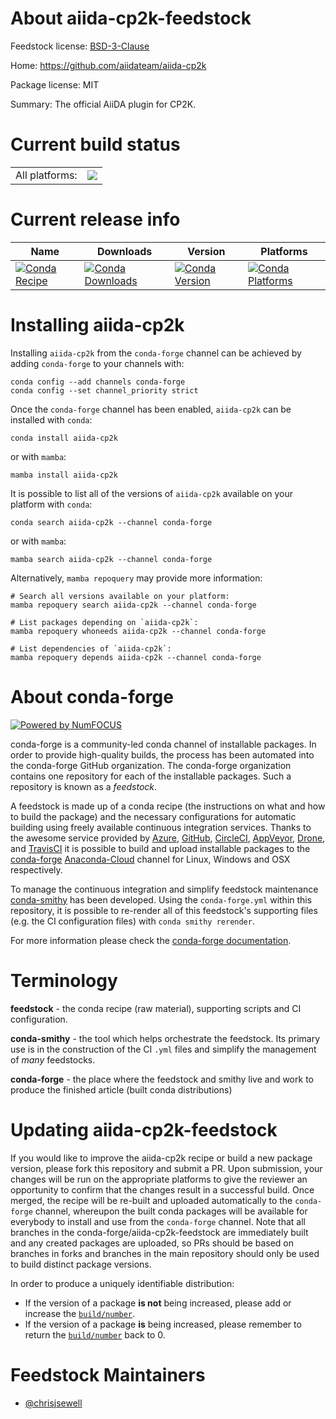 About aiida-cp2k-feedstock
==========================

Feedstock license: [BSD-3-Clause](https://github.com/conda-forge/aiida-cp2k-feedstock/blob/main/LICENSE.txt)

Home: https://github.com/aiidateam/aiida-cp2k

Package license: MIT

Summary: The official AiiDA plugin for CP2K.

Current build status
====================


<table><tr><td>All platforms:</td>
    <td>
      <a href="https://dev.azure.com/conda-forge/feedstock-builds/_build/latest?definitionId=19033&branchName=main">
        <img src="https://dev.azure.com/conda-forge/feedstock-builds/_apis/build/status/aiida-cp2k-feedstock?branchName=main">
      </a>
    </td>
  </tr>
</table>

Current release info
====================

| Name | Downloads | Version | Platforms |
| --- | --- | --- | --- |
| [![Conda Recipe](https://img.shields.io/badge/recipe-aiida--cp2k-green.svg)](https://anaconda.org/conda-forge/aiida-cp2k) | [![Conda Downloads](https://img.shields.io/conda/dn/conda-forge/aiida-cp2k.svg)](https://anaconda.org/conda-forge/aiida-cp2k) | [![Conda Version](https://img.shields.io/conda/vn/conda-forge/aiida-cp2k.svg)](https://anaconda.org/conda-forge/aiida-cp2k) | [![Conda Platforms](https://img.shields.io/conda/pn/conda-forge/aiida-cp2k.svg)](https://anaconda.org/conda-forge/aiida-cp2k) |

Installing aiida-cp2k
=====================

Installing `aiida-cp2k` from the `conda-forge` channel can be achieved by adding `conda-forge` to your channels with:

```
conda config --add channels conda-forge
conda config --set channel_priority strict
```

Once the `conda-forge` channel has been enabled, `aiida-cp2k` can be installed with `conda`:

```
conda install aiida-cp2k
```

or with `mamba`:

```
mamba install aiida-cp2k
```

It is possible to list all of the versions of `aiida-cp2k` available on your platform with `conda`:

```
conda search aiida-cp2k --channel conda-forge
```

or with `mamba`:

```
mamba search aiida-cp2k --channel conda-forge
```

Alternatively, `mamba repoquery` may provide more information:

```
# Search all versions available on your platform:
mamba repoquery search aiida-cp2k --channel conda-forge

# List packages depending on `aiida-cp2k`:
mamba repoquery whoneeds aiida-cp2k --channel conda-forge

# List dependencies of `aiida-cp2k`:
mamba repoquery depends aiida-cp2k --channel conda-forge
```


About conda-forge
=================

[![Powered by
NumFOCUS](https://img.shields.io/badge/powered%20by-NumFOCUS-orange.svg?style=flat&colorA=E1523D&colorB=007D8A)](https://numfocus.org)

conda-forge is a community-led conda channel of installable packages.
In order to provide high-quality builds, the process has been automated into the
conda-forge GitHub organization. The conda-forge organization contains one repository
for each of the installable packages. Such a repository is known as a *feedstock*.

A feedstock is made up of a conda recipe (the instructions on what and how to build
the package) and the necessary configurations for automatic building using freely
available continuous integration services. Thanks to the awesome service provided by
[Azure](https://azure.microsoft.com/en-us/services/devops/), [GitHub](https://github.com/),
[CircleCI](https://circleci.com/), [AppVeyor](https://www.appveyor.com/),
[Drone](https://cloud.drone.io/welcome), and [TravisCI](https://travis-ci.com/)
it is possible to build and upload installable packages to the
[conda-forge](https://anaconda.org/conda-forge) [Anaconda-Cloud](https://anaconda.org/)
channel for Linux, Windows and OSX respectively.

To manage the continuous integration and simplify feedstock maintenance
[conda-smithy](https://github.com/conda-forge/conda-smithy) has been developed.
Using the ``conda-forge.yml`` within this repository, it is possible to re-render all of
this feedstock's supporting files (e.g. the CI configuration files) with ``conda smithy rerender``.

For more information please check the [conda-forge documentation](https://conda-forge.org/docs/).

Terminology
===========

**feedstock** - the conda recipe (raw material), supporting scripts and CI configuration.

**conda-smithy** - the tool which helps orchestrate the feedstock.
                   Its primary use is in the construction of the CI ``.yml`` files
                   and simplify the management of *many* feedstocks.

**conda-forge** - the place where the feedstock and smithy live and work to
                  produce the finished article (built conda distributions)


Updating aiida-cp2k-feedstock
=============================

If you would like to improve the aiida-cp2k recipe or build a new
package version, please fork this repository and submit a PR. Upon submission,
your changes will be run on the appropriate platforms to give the reviewer an
opportunity to confirm that the changes result in a successful build. Once
merged, the recipe will be re-built and uploaded automatically to the
`conda-forge` channel, whereupon the built conda packages will be available for
everybody to install and use from the `conda-forge` channel.
Note that all branches in the conda-forge/aiida-cp2k-feedstock are
immediately built and any created packages are uploaded, so PRs should be based
on branches in forks and branches in the main repository should only be used to
build distinct package versions.

In order to produce a uniquely identifiable distribution:
 * If the version of a package **is not** being increased, please add or increase
   the [``build/number``](https://docs.conda.io/projects/conda-build/en/latest/resources/define-metadata.html#build-number-and-string).
 * If the version of a package **is** being increased, please remember to return
   the [``build/number``](https://docs.conda.io/projects/conda-build/en/latest/resources/define-metadata.html#build-number-and-string)
   back to 0.

Feedstock Maintainers
=====================

* [@chrisjsewell](https://github.com/chrisjsewell/)

